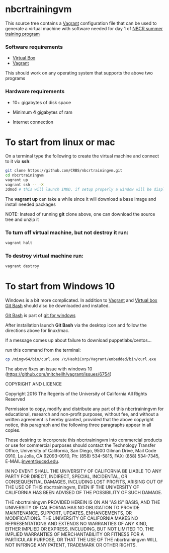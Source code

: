 [vagrant]: https://www.vagrantup.com/
[virtualbox]: https://www.virtualbox.org/
[nbcrtrain]: https://biobigdata.ucsd.edu/discover/courses/nbcr_summer_training_program_-_data_to_structural_models
[gitbash]: https://git-for-windows.github.io/

# nbcrtrainingvm

This source tree contains a [Vagrant][vagrant] configuration file that can be used to generate a virtual machine with software needed for day 1 of [NBCR summer training program][nbcrtrain]

### Software requirements

* [Virtual Box][virtualbox]
* [Vagrant][vagrant]
 
This should work on any operating system that supports the above two programs


### Hardware requirements

* 10+ gigabytes of disk space

* Minimum **4** gigabytes of ram

* Internet connection

# To start from linux or mac

On a terminal type the following to create the virtual machine
and connect to it via **ssh**:

```Bash
git clone https://github.com/CRBS/nbcrtrainingvm.git
cd nbcrtrainingvm
vagrant up
vagrant ssh -- -X
3dmod # this will launch IMOD, if setup properly a window will be displayed
```
The **vagrant up** can take a while since it will download a base image and install needed packages

NOTE: Instead of running **git** clone above, one can download the source tree and unzip it

### To turn off virtual machine, but not destroy it run:

```Bash
vagrant halt
```

### To destroy virtual machine run:

```Bash
vagrant destroy
```


# To start from Windows 10

Windows is a bit more complicated.  In addition to [Vagrant][vagrant] and [Virtual box][virtualbox] [Git Bash][gitbash] should also be downloaded and installed.  

[Git Bash][gitbash] is part of [git for windows][gitbash]

After installation launch **Git Bash** via the desktop icon and
follow the directions above for linux/mac.

If a message comes up about failure to download puppetlabs/centos...

run this command from the terminal:

```Bash
cp /mingw64/bin/curl.exe /c/HashiCorp/Vagrant/embedded/bin/curl.exe
```

The above fixes an issue with windows 10 (https://github.com/mitchellh/vagrant/issues/6754)








COPYRIGHT AND LICENCE

Copyright 2016 The Regents of the University of California All Rights Reserved

Permission to copy, modify and distribute any part of this nbcrtrainingvm for educational, research and non-profit purposes, without fee, and without a written agreement is hereby granted, provided that the above copyright notice, this paragraph and the following three paragraphs appear in all copies.

Those desiring to incorporate this nbcrtrainingvm into commercial products or use for commercial purposes should contact the Technology Transfer Office, University of California, San Diego, 9500 Gilman Drive, Mail Code 0910, La Jolla, CA 92093-0910, Ph: (858) 534-5815, FAX: (858) 534-7345, E-MAIL:invent@ucsd.edu.

IN NO EVENT SHALL THE UNIVERSITY OF CALIFORNIA BE LIABLE TO ANY PARTY FOR DIRECT, INDIRECT, SPECIAL, INCIDENTAL, OR CONSEQUENTIAL DAMAGES, INCLUDING LOST PROFITS, ARISING OUT OF THE USE OF THIS nbcrtrainingvm, EVEN IF THE UNIVERSITY OF CALIFORNIA HAS BEEN ADVISED OF THE POSSIBILITY OF SUCH DAMAGE.

THE nbcrtrainingvm PROVIDED HEREIN IS ON AN "AS IS" BASIS, AND THE UNIVERSITY OF CALIFORNIA HAS NO OBLIGATION TO PROVIDE MAINTENANCE, SUPPORT, UPDATES, ENHANCEMENTS, OR MODIFICATIONS. THE UNIVERSITY OF CALIFORNIA MAKES NO REPRESENTATIONS AND EXTENDS NO WARRANTIES OF ANY KIND, EITHER IMPLIED OR EXPRESS, INCLUDING, BUT NOT LIMITED TO, THE IMPLIED WARRANTIES OF MERCHANTABILITY OR FITNESS FOR A PARTICULAR PURPOSE, OR THAT THE USE OF THE nbcrtrainingvm WILL NOT INFRINGE ANY PATENT, TRADEMARK OR OTHER RIGHTS. 
